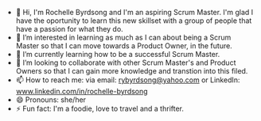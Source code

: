 - 👋 Hi, I'm Rochelle Byrdsong and I'm an aspiring Scrum Master. I'm glad I have the oportunity to learn this new skillset with a group of people that have a passion for what they do.  
- 👀 I’m interested in learning as much as I can about being a Scrum Master so that I can move towards a Product Owner, in the future. 
- 🌱 I’m currently learning how to be a successful Scrum Master.
- 💞️ I’m looking to collaborate with other Scrum Master's and Product Owners so that I can gain more knowledge and transtion into this filed. 
- 📫 How to reach me: via email:  rybyrdsong@yahoo.com  or LinkedIn:  www.linkedin.com/in/rochelle-byrdsong
- 😄 Pronouns: she/her
- ⚡ Fun fact: I'm a foodie, love to travel and a thrifter.

<!---
rybyrdsong/rybyrdsong is a ✨ special ✨ repository because its `README.md` (this file) appears on your GitHub profile.
You can click the Preview link to take a look at your changes.
--->
